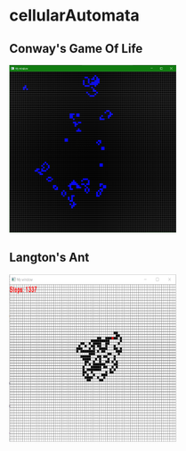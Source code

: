 # cellularAutomata

## Conway's Game Of Life

<img src="https://github.com/MattR2718/cellularAutomata/blob/main/conwaysGameOfLife/gameOfLife.PNG" width="300" height="300">

## Langton's Ant

<img src="https://github.com/MattR2718/cellularAutomata/blob/main/langtonsAnt/langtonsAnt.PNG" width="300" height="300">
